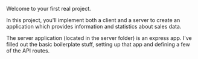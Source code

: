 Welcome to your first real project.

In this project, you'll implement both a client and a server to create an application which provides information and statistics about sales data.

The server application (located in the server folder) is an express app. I've filled out the basic boilerplate stuff, setting up that app and defining a few of the API routes.